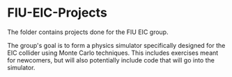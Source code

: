 # FIU-EIC-Projects
The folder contains projects done for the FIU EIC group. 

The group's goal is to form a physics simulator specifically designed for the EIC collider using Monte Carlo techniques. This includes exercises meant for newcomers, but will also potentially include code that will go into the simulator.
